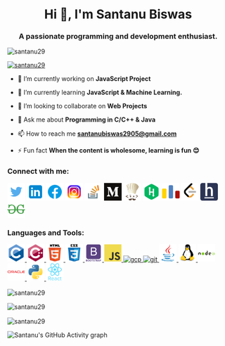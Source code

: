 <h1 align="center">Hi 👋, I'm Santanu Biswas</h1>
<h3 align="center">A passionate programming and development enthusiast.</h3>

<p align="left"> <img src="https://komarev.com/ghpvc/?username=santanu29&label=Profile%20views&color=0e75b6&style=flat" alt="santanu29" /> </p>

<p align="left"> <a href="https://github.com/ryo-ma/github-profile-trophy"><img src="https://github-profile-trophy.vercel.app/?username=santanu29&column=7" alt="santanu29" /></a> </p>

- 🔭 I’m currently working on **JavaScript Project**

- 🌱 I’m currently learning **JavaScript & Machine Learning.**

- 👯 I’m looking to collaborate on **Web Projects**

- 💬 Ask me about **Programming in C/C++ & Java**

- 📫 How to reach me **santanubiswas2905@gmail.com**

- ⚡ Fun fact **When the content is wholesome, learning is fun 😊**

<h3 align="left">Connect with me:</h3>
<p align="left">
<a href="https://twitter.com/santanubiswas13" target="blank"><img align="center" src="images/twitter.png" alt="santanubiswas13" height="40" width="40" /></a>
<a href="https://linkedin.com/in/santanubiswas2905" target="blank"><img align="center" src="images/linkedin.png" alt="santanu-biswas-4162191a4" height="40" width="40" /></a>
<a href="https://fb.com/santanu.biswas.7906" target="blank"><img align="center" src="images/facebook.png" alt="santanu.biswas.7906" height="40" width="40" /></a>
<a href="https://instagram.com/santanubiswas2925" target="blank"><img align="center" src="images/instagram.png" alt="santanubiswas2925" height="40" width="40" /></a>
<a href="https://stackoverflow.com/users/14958312" target="blank"><img align="center" src="images/stackoverflow.png" alt="14958312" height="40" width="40" /></a>
<a href="https://medium.com/@santanu29" target="blank"><img align="center" src="images/medium.png" alt="@santanu29" height="40" width="40" /></a>
<a href="https://www.codechef.com/users/santanu29" target="blank"><img align="center" src="images/codechef.png" alt="santanu29" height="40" width="40" /></a>
<a href="https://www.hackerrank.com/santanu2905" target="blank"><img align="center" src="images/hackerrank.png" alt="santanu2905" height="40" width="40" /></a>
<a href="https://codeforces.com/profile/santanu29" target="blank"><img align="center" src="images/codeforces.png" alt="santanu29" height="40" width="40" /></a>
<a href="https://www.leetcode.com/santanu29" target="blank"><img align="center" src="images/leetcode.png" alt="santanu29" height="40" width="40" /></a>
<a href="https://www.hackerearth.com/@santanu2905" target="blank"><img align="center" src="images/hackerearth.png" alt="@santanu2905" height="40" width="40" /></a>
<a href="https://auth.geeksforgeeks.org/user/santanu29/profile" target="blank"><img align="center" src="images/geeksforgeeks.png" alt="santanu29/profile" height="40" width="40" /></a>
</p>

<h3 align="left">Languages and Tools:</h3>
<p align="left">
  <a href="https://www.cprogramming.com/" target="_blank"> <img src="https://raw.githubusercontent.com/devicons/devicon/master/icons/c/c-original.svg" alt="c" width="40" height="40"/> </a> 
  <a href="https://www.w3schools.com/cpp/" target="_blank"> <img src="https://raw.githubusercontent.com/devicons/devicon/master/icons/cplusplus/cplusplus-original.svg" alt="cplusplus" width="40" height="40"/> </a> 
  <a href="https://www.w3.org/html/" target="_blank"> <img src="https://raw.githubusercontent.com/devicons/devicon/master/icons/html5/html5-original-wordmark.svg" alt="html5" width="40" height="40"/> </a>
  <a href="https://www.w3schools.com/css/" target="_blank"> <img src="https://raw.githubusercontent.com/devicons/devicon/master/icons/css3/css3-original-wordmark.svg" alt="css3" width="40" height="40"/> </a> 
  <a href="https://getbootstrap.com" target="_blank"> <img src="https://raw.githubusercontent.com/devicons/devicon/master/icons/bootstrap/bootstrap-plain-wordmark.svg" alt="bootstrap" width="40" height="40"/> </a> 
  <a href="https://developer.mozilla.org/en-US/docs/Web/JavaScript" target="_blank"> <img src="https://raw.githubusercontent.com/devicons/devicon/master/icons/javascript/javascript-original.svg" alt="javascript" width="40" height="40"/> </a> 
  <a href="https://cloud.google.com" target="_blank"> <img src="https://www.vectorlogo.zone/logos/google_cloud/google_cloud-icon.svg" alt="gcp" width="40" height="40"/> </a> 
  <a href="https://git-scm.com/" target="_blank"> <img src="https://www.vectorlogo.zone/logos/git-scm/git-scm-icon.svg" alt="git" width="40" height="40"/> </a>  
  <a href="https://www.java.com" target="_blank"> <img src="https://raw.githubusercontent.com/devicons/devicon/master/icons/java/java-original.svg" alt="java" width="40" height="40"/> </a> 
  <a href="https://www.linux.org/" target="_blank"> <img src="https://raw.githubusercontent.com/devicons/devicon/master/icons/linux/linux-original.svg" alt="linux" width="40" height="40"/> </a> 
  <a href="https://nodejs.org" target="_blank"> <img src="https://raw.githubusercontent.com/devicons/devicon/master/icons/nodejs/nodejs-original-wordmark.svg" alt="nodejs" width="40" height="40"/> </a> 
  <a href="https://www.oracle.com/" target="_blank"> <img src="https://raw.githubusercontent.com/devicons/devicon/master/icons/oracle/oracle-original.svg" alt="oracle" width="40" height="40"/> </a> 
  <a href="https://www.python.org" target="_blank"> <img src="https://raw.githubusercontent.com/devicons/devicon/master/icons/python/python-original.svg" alt="python" width="40" height="40"/> </a> 
  <a href="https://reactjs.org/" target="_blank"> <img src="https://raw.githubusercontent.com/devicons/devicon/master/icons/react/react-original-wordmark.svg" alt="react" width="40" height="40"/> </a> 
</p>


<p><img align="center" src="https://github-readme-stats.vercel.app/api/top-langs?username=santanu29&show_icons=true&locale=en&layout=compact" alt="santanu29" /></p>

<p><img align="center" src="https://github-readme-stats.vercel.app/api?username=santanu29&show_icons=true&locale=en" alt="santanu29" /></p>

<p><img align="center" src="https://github-readme-streak-stats.herokuapp.com/?user=santanu29&" alt="santanu29" /></p>

![Santanu's GitHub Activity graph](https://activity-graph.herokuapp.com/graph?username=santanu29&theme=react-dark)



